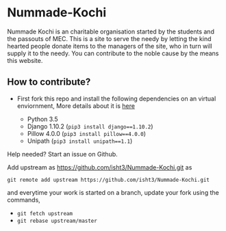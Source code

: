 # Nummade-Kochi

Nummade Kochi is an charitable organisation started by the students and the passouts of MEC. This is a site to serve the needy by letting the kind hearted people donate items to the managers of the site, who in turn will supply it to the needy. You can contribute to the noble cause by the means this website.

## How to contribute?

* First fork this repo and install the following dependencies on an virtual enviornment, More details about it is [here](https://tutorial.djangogirls.org/en/django_installation/)

    * Python 3.5
    * Django 1.10.2 (`pip3 install django==1.10.2`)
    * Pillow 4.0.0 (`pip3 install pillow==4.0.0`)
    * Unipath (`pip3 install unipath==1.1`)

Help needed? Start an issue on Github.

Add upstream as https://github.com/isht3/Nummade-Kochi.git as

`git remote add upstream https://github.com/isht3/Nummade-Kochi.git`

and everytime your work is started on a branch, update your fork using the commands,

* `git fetch upstream`
* `git rebase upstream/master`
